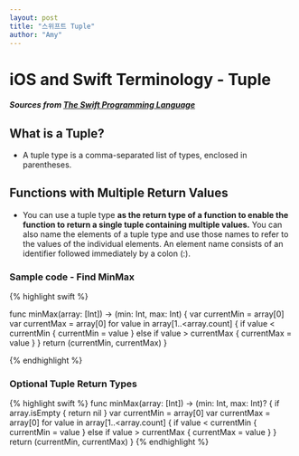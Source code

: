 ```yaml
---
layout: post
title: "스위프트 Tuple"
author: "Amy"
---
```


# iOS and Swift Terminology - Tuple
##### Sources from [The Swift Programming Language ](https://developer.apple.com/library/content/documentation/Swift/Conceptual/Swift_Programming_Language/Types.html#//apple_ref/swift/grammar/tuple-type)

## What is a Tuple?
- A tuple type is a comma-separated list of types, enclosed in parentheses.

## Functions with Multiple Return Values
- You can use a tuple type **as the return type of a function to enable the function to return a single tuple containing multiple values.** You can also name the elements of a tuple type and use those names to refer to the values of the individual elements. An element name consists of an identifier followed immediately by a colon (:). 

### Sample code - Find MinMax

{% highlight swift %}

func minMax(array: [Int]) -> (min: Int, max: Int) {
    var currentMin = array[0]
    var currentMax = array[0]
    for value in array[1..<array.count] {
        if value < currentMin {
            currentMin = value
        } else if value > currentMax {
            currentMax = value
        }
    }
    return (currentMin, currentMax)
}

{% endhighlight %}


### Optional Tuple Return Types

{% highlight swift %}
func minMax(array: [Int]) -> (min: Int, max: Int)? {
    if array.isEmpty { return nil }
    var currentMin = array[0]
    var currentMax = array[0]
    for value in array[1..<array.count] {
        if value < currentMin {
            currentMin = value
        } else if value > currentMax {
            currentMax = value
        }
    }
    return (currentMin, currentMax)
}
{% endhighlight %}
